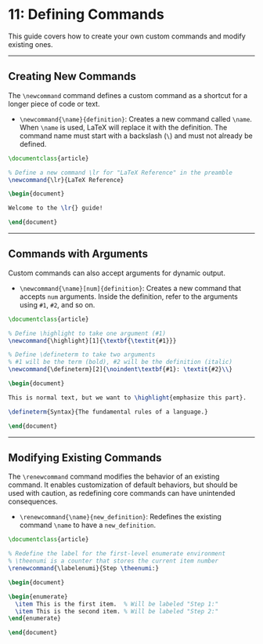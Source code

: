 # 11: Defining Commands

This guide covers how to create your own custom commands and modify existing ones. 

---

## Creating New Commands

The `\newcommand` command defines a custom command as a shortcut for a longer piece of code or text.

- `\newcommand{\name}{definition}`: Creates a new command called `\name`. When `\name` is used, LaTeX will replace it with the definition. The command name must start with a backslash (`\`) and must not already be defined.

```latex
\documentclass{article}

% Define a new command \lr for "LaTeX Reference" in the preamble
\newcommand{\lr}{LaTeX Reference}

\begin{document}

Welcome to the \lr{} guide!

\end{document}
```

---

## Commands with Arguments

Custom commands can also accept arguments for dynamic output.

- `\newcommand{\name}[num]{definition}`: Creates a new command that accepts `num` arguments. Inside the definition, refer to the arguments using `#1`, `#2`, and so on.

```latex
\documentclass{article}

% Define \highlight to take one argument (#1)
\newcommand{\highlight}[1]{\textbf{\textit{#1}}}

% Define \defineterm to take two arguments
% #1 will be the term (bold), #2 will be the definition (italic)
\newcommand{\defineterm}[2]{\noindent\textbf{#1}: \textit{#2}\\}

\begin{document}

This is normal text, but we want to \highlight{emphasize this part}.

\defineterm{Syntax}{The fundamental rules of a language.}

\end{document}
```

---

## Modifying Existing Commands

The `\renewcommand` command modifies the behavior of an existing command. It enables customization of default behaviors, but should be used with caution, as redefining core commands can have unintended consequences.

- `\renewcommand{\name}{new_definition}`: Redefines the existing command `\name` to have a `new_definition`.

```latex
\documentclass{article}

% Redefine the label for the first-level enumerate environment
% \theenumi is a counter that stores the current item number
\renewcommand{\labelenumi}{Step \theenumi:}

\begin{document}

\begin{enumerate}
  \item This is the first item.  % Will be labeled "Step 1:"
  \item This is the second item. % Will be labeled "Step 2:"
\end{enumerate}

\end{document}
```
